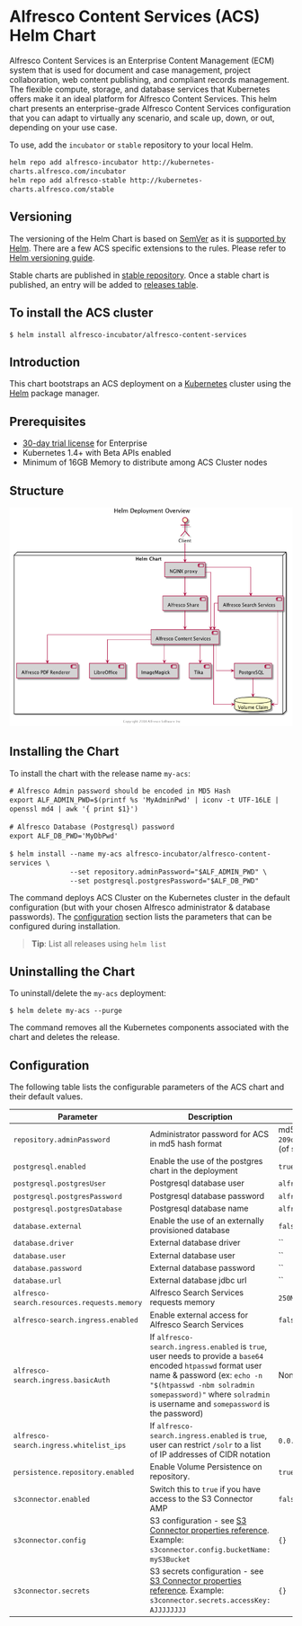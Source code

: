# Alfresco Content Services (ACS) Helm Chart

Alfresco Content Services is an Enterprise Content Management (ECM) system that is used for document and case management, project collaboration, web content publishing, and compliant records management.  The flexible compute, storage, and database services that Kubernetes offers make it an ideal platform for Alfresco Content Services. This helm chart presents an enterprise-grade Alfresco Content Services configuration that you can adapt to virtually any scenario, and scale up, down, or out, depending on your use case.

To use, add the `incubator` or `stable` repository to your local Helm.
```console
helm repo add alfresco-incubator http://kubernetes-charts.alfresco.com/incubator
helm repo add alfresco-stable http://kubernetes-charts.alfresco.com/stable
```
## Versioning

The versioning of the Helm Chart is based on [SemVer](https://semver.org/) as it is [supported by Helm](https://docs.helm.sh/developing_charts/#charts-and-versioning). There are a few ACS specific extensions to the rules. Please refer to [Helm versioning guide](../../docs/helm-versioning.md).

Stable charts are published in [stable repository](http://kubernetes-charts.alfresco.com/stable). Once a stable chart is published, an entry will be added to [releases table](../../docs/helm-chart-releases.md).

## To install the ACS cluster

```console
$ helm install alfresco-incubator/alfresco-content-services
```

## Introduction

This chart bootstraps an ACS deployment on a [Kubernetes](http://kubernetes.io) cluster using the [Helm](https://helm.sh) package manager.

## Prerequisites
  - [30-day trial license](https://www.alfresco.com/platform/content-services-ecm/trial/download) for Enterprise
  - Kubernetes 1.4+ with Beta APIs enabled
  - Minimum of 16GB Memory to distribute among ACS Cluster nodes

## Structure

![Helm Deployment Components](../../docs/diagrams/helm-chart/helm-components.png)

## Installing the Chart

To install the chart with the release name `my-acs`:

```console
# Alfresco Admin password should be encoded in MD5 Hash
export ALF_ADMIN_PWD=$(printf %s 'MyAdminPwd' | iconv -t UTF-16LE | openssl md4 | awk '{ print $1}')

# Alfresco Database (Postgresql) password
export ALF_DB_PWD='MyDbPwd'

$ helm install --name my-acs alfresco-incubator/alfresco-content-services \
               --set repository.adminPassword="$ALF_ADMIN_PWD" \
               --set postgresql.postgresPassword="$ALF_DB_PWD"
```

The command deploys ACS Cluster on the Kubernetes cluster in the default configuration (but with your chosen Alfresco administrator & database passwords). The [configuration](#configuration) section lists the parameters that can be configured during installation.

> **Tip**: List all releases using `helm list`

## Uninstalling the Chart

To uninstall/delete the `my-acs` deployment:

```console
$ helm delete my-acs --purge
```

The command removes all the Kubernetes components associated with the chart and deletes the release.

## Configuration

The following table lists the configurable parameters of the ACS chart and their default values.

Parameter | Description | Default
--- | --- | ---
`repository.adminPassword` | Administrator password for ACS in md5 hash format | md5: `209c6174da490caeb422f3fa5a7ae634` (of string `admin`)
`postgresql.enabled` | Enable the use of the postgres chart in the deployment | `true`
`postgresql.postgresUser` | Postgresql database user | `alfresco`
`postgresql.postgresPassword` | Postgresql database password | `alfresco`
`postgresql.postgresDatabase` | Postgresql database name | `alfresco`
`database.external` | Enable the use of an externally provisioned database | `false`
`database.driver` | External database driver | ``
`database.user` | External database user | ``
`database.password` | External database password | ``
`database.url` | External database jdbc url | ``
`alfresco-search.resources.requests.memory` | Alfresco Search Services requests memory | `250Mi`
`alfresco-search.ingress.enabled` | Enable external access for Alfresco Search Services | `false`
`alfresco-search.ingress.basicAuth` | If `alfresco-search.ingress.enabled` is `true`, user needs to provide a `base64` encoded `htpasswd` format user name & password (ex: `echo -n "$(htpasswd -nbm solradmin somepassword)"` where `solradmin` is username and `somepassword` is the password) | None
`alfresco-search.ingress.whitelist_ips` | If `alfresco-search.ingress.enabled` is `true`, user can restrict `/solr` to a list of IP addresses of CIDR notation | `0.0.0.0/0`
`persistence.repository.enabled` | Enable Volume Persistence on repository. | `true`
`s3connector.enabled` | Switch this to `true` if you have access to the S3 Connector AMP | `false`
`s3connector.config` | S3 configuration - see [S3 Connector properties reference](https://docs.alfresco.com/s3connector/references/s3-contentstore-ref-config-props.html). Example: `s3connector.config.bucketName: myS3Bucket` | `{}`
`s3connector.secrets` | S3 secrets configuration - see [S3 Connector properties reference](https://docs.alfresco.com/s3connector/references/s3-contentstore-ref-config-props.html). Example: `s3connector.secrets.accessKey: AJJJJJJJJ` | `{}`










